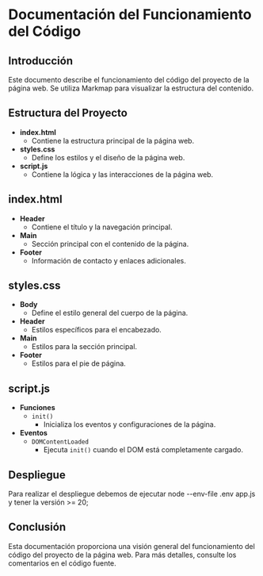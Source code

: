 # Documentación del Funcionamiento del Código

## Introducción
Este documento describe el funcionamiento del código del proyecto de la página web. Se utiliza Markmap para visualizar la estructura del contenido.

## Estructura del Proyecto
- **index.html**
    - Contiene la estructura principal de la página web.
- **styles.css**
    - Define los estilos y el diseño de la página web.
- **script.js**
    - Contiene la lógica y las interacciones de la página web.

## index.html
- **Header**
    - Contiene el título y la navegación principal.
- **Main**
    - Sección principal con el contenido de la página.
- **Footer**
    - Información de contacto y enlaces adicionales.

## styles.css
- **Body**
    - Define el estilo general del cuerpo de la página.
- **Header**
    - Estilos específicos para el encabezado.
- **Main**
    - Estilos para la sección principal.
- **Footer**
    - Estilos para el pie de página.

## script.js
- **Funciones**
    - `init()`
        - Inicializa los eventos y configuraciones de la página.
- **Eventos**
    - `DOMContentLoaded`
        - Ejecuta `init()` cuando el DOM está completamente cargado.

## Despliegue
Para realizar el despliegue debemos de ejecutar node --env-file .env app.js y tener la versión >= 20;

## Conclusión
Esta documentación proporciona una visión general del funcionamiento del código del proyecto de la página web. Para más detalles, consulte los comentarios en el código fuente.
